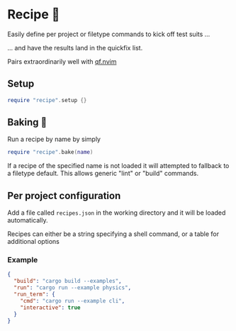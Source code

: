 # Recipe 🍜

Easily define per project or filetype commands to kick off test suits ...

... and have the results land in the quickfix list.

Pairs extraordinarily well with [qf.nvim](https://github.com/ten3roberts/qf.nvim)

## Setup
```lua
require "recipe".setup {}
```

## Baking 🍳
Run a recipe by name by simply

```lua
require "recipe".bake(name)
```

If a recipe of the specified name is not loaded it will attempted to fallback to
a filetype default. This allows generic "lint" or "build" commands.

## Per project configuration
Add a file called `recipes.json` in the working directory and it will be loaded automatically.

Recipes can either be a string specifying a shell command, or a table for
additional options

### Example
```json
{
  "build": "cargo build --examples",
  "run": "cargo run --example physics",
  "run_term": {
    "cmd": "cargo run --example cli",
    "interactive": true
  }
}

```
